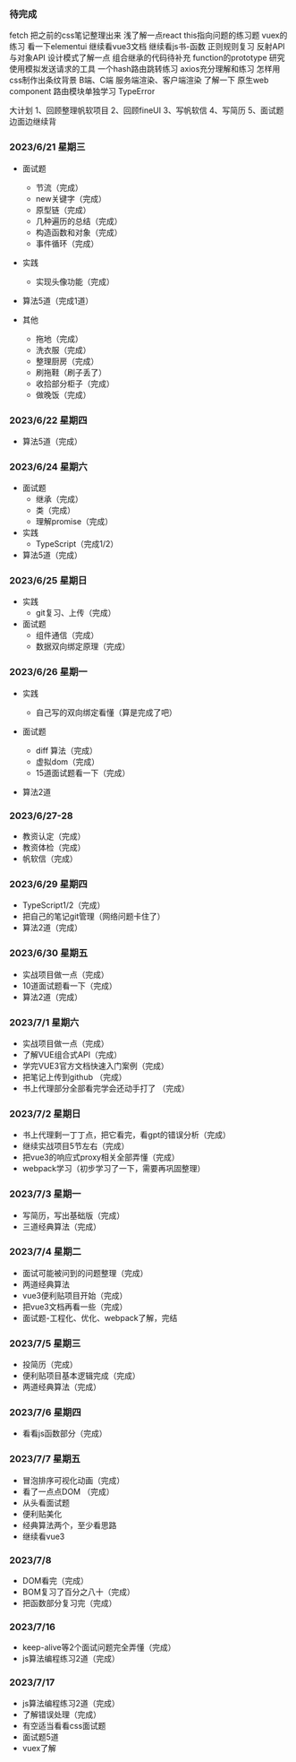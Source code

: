 ### 待完成
fetch
把之前的css笔记整理出来
浅了解一点react
this指向问题的练习题
vuex的练习
看一下elementui
继续看vue3文档
继续看js书-函数
正则规则复习
反射API与对象API
设计模式了解一点
组合继承的代码待补充
function的prototype
研究使用模拟发送请求的工具
一个hash路由跳转练习
axios充分理解和练习
怎样用css制作出条纹背景
B端、C端
服务端渲染、客户端渲染
了解一下 原生web component
路由模块单独学习
TypeError


大计划
1、回顾整理帆软项目
2、回顾fineUI
3、写帆软信
4、写简历
5、面试题边面边继续背

### 2023/6/21 星期三

- 面试题
  - 节流（完成）
  - new关键字（完成）
  - 原型链（完成）
  - 几种遍历的总结（完成）
  - 构造函数和对象（完成）
  - 事件循环（完成）

- 实践
  - 实现头像功能（完成）

- 算法5道（完成1道）
  
- 其他
  - 拖地（完成）
  - 洗衣服（完成）
  - 整理厨房（完成）
  - 刷拖鞋（刷子丢了）
  - 收拾部分柜子（完成）
  - 做晚饭（完成）

### 2023/6/22 星期四

- 算法5道（完成）

### 2023/6/24 星期六
- 面试题
  - 继承（完成）
  - 类（完成）
  - 理解promise（完成）
- 实践
  - TypeScript（完成1/2）
- 算法5道（完成）


### 2023/6/25 星期日
- 实践
  - git复习、上传（完成）
- 面试题
  - 组件通信（完成）
  - 数据双向绑定原理（完成）


### 2023/6/26 星期一
- 实践
  - 自己写的双向绑定看懂（算是完成了吧）
- 面试题
  - diff 算法（完成）
  - 虚拟dom（完成）
  - 15道面试题看一下（完成）

- 算法2道

### 2023/6/27-28 
- 教资认定（完成）
- 教资体检（完成）
- 帆软信（完成）


### 2023/6/29 星期四
- TypeScript1/2（完成）
- 把自己的笔记git管理（网络问题卡住了）
- 算法2道（完成）

### 2023/6/30 星期五
- 实战项目做一点（完成）
- 10道面试题看一下（完成）
- 算法2道（完成）

### 2023/7/1 星期六
- 实战项目做一点（完成）
- 了解VUE组合式API（完成）
- 学完VUE3官方文档快速入门案例（完成）
- 把笔记上传到github （完成）
- 书上代理部分全部看完学会还动手打了 （完成）

### 2023/7/2 星期日
- 书上代理剩一丁丁点，把它看完，看gpt的错误分析（完成）
- 继续实战项目5节左右（完成）
- 把vue3的响应式proxy相关全部弄懂（完成）
- webpack学习（初步学习了一下，需要再巩固整理）


### 2023/7/3 星期一
- 写简历，写出基础版（完成）
- 三道经典算法（完成）

### 2023/7/4 星期二
- 面试可能被问到的问题整理（完成）
- 两道经典算法
- vue3便利贴项目开始（完成）
- 把vue3文档再看一些（完成）
- 面试题-工程化、优化、webpack了解，完结

### 2023/7/5 星期三
- 投简历（完成）
- 便利贴项目基本逻辑完成（完成）
- 两道经典算法（完成）

### 2023/7/6 星期四
- 看看js函数部分（完成）
  
### 2023/7/7 星期五
- 冒泡排序可视化动画（完成）
- 看了一点点DOM （完成）
- 从头看面试题
- 便利贴美化
- 经典算法两个，至少看思路
- 继续看vue3

### 2023/7/8
- DOM看完（完成）
- BOM复习了百分之八十（完成）
- 把函数部分复习完（完成）

### 2023/7/16
- keep-alive等2个面试问题完全弄懂（完成）
- js算法编程练习2道（完成）

### 2023/7/17
- js算法编程练习2道（完成）
- 了解错误处理（完成）
- 有空适当看看css面试题
- 面试题5道
- vuex了解